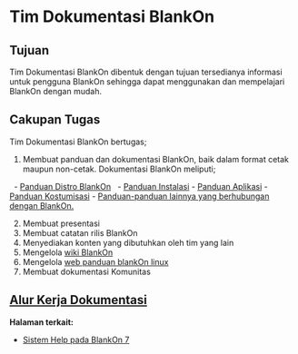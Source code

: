 Tim Dokumentasi BlankOn
=======================

Tujuan
------
Tim Dokumentasi BlankOn dibentuk dengan tujuan tersedianya informasi untuk pengguna BlankOn sehingga dapat menggunakan dan mempelajari BlankOn dengan mudah.

Cakupan Tugas
-------------
Tim Dokumentasi BlankOn bertugas;
  1. Membuat panduan dan dokumentasi BlankOn, baik dalam format cetak maupun non-cetak. Dokumentasi BlankOn meliputi;
  
    - [Panduan Distro BlankOn](Panduan/PanduanDistribusi)
    - [Panduan Instalasi](Panduan)
    - [Panduan Aplikasi](Panduan/PanduanAplikasi)
    - [Panduan Kostumisasi](Panduan)
    - [Panduan-panduan lainnya yang berhubungan dengan BlankOn.](/Panduan)

  2. Membuat presentasi
  3. Membuat catatan rilis BlankOn
  4. Menyediakan konten yang dibutuhkan oleh tim yang lain
  5. Mengelola [wiki BlankOn][wikiblankon]
  6. Mengelola [web panduan blankOn linux][webpanduanboi]
  7. Membuat dokumentasi Komunitas

  
[Alur Kerja Dokumentasi](/TimPengembang/Dokumentasi/AlurKerjaTimDokumentasi.md)
------------

**Halaman terkait:**
  + [Sistem Help pada BlankOn 7](/TimPengembang/Dokumentsi/Yelp.md)

[webpanduanboi]:(http://panduan.blankonlinux.or.id/)
[wikiblankon]:(https://blankon.github.io/wiki/)




